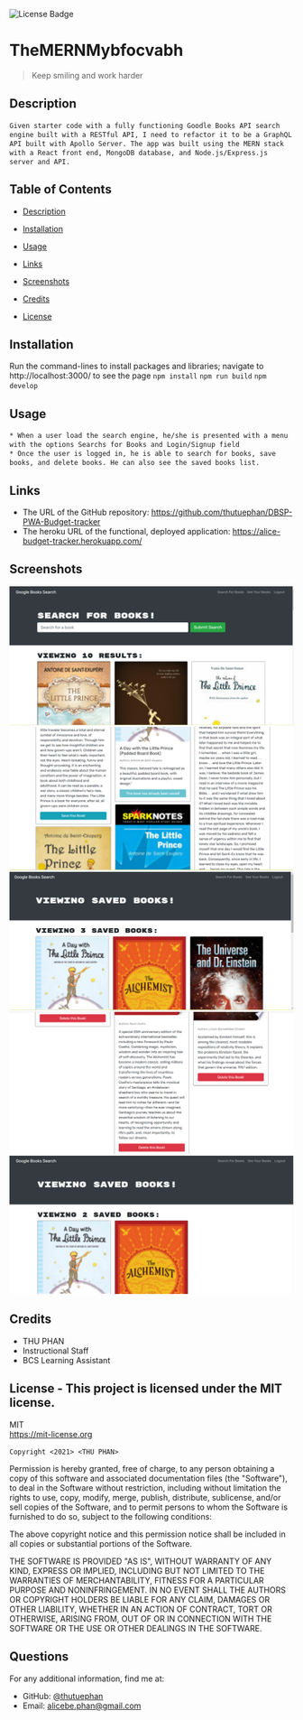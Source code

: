 ![License Badge](https://img.shields.io/badge/license-MIT-green.svg)
# TheMERNMybfocvabh

  
  > Keep smiling and work harder
  
  ## Description
    Given starter code with a fully functioning Goodle Books API search engine built with a RESTful API, I need to refactor it to be a GraphQL API built with Apollo Server. The app was built using the MERN stack with a React front end, MongoDB database, and Node.js/Express.js server and API.

  ## Table of Contents
  - [Description](#)
  - [Installation](#installation)
  - [Usage](#usage)
  - [Links](#links)
  - [Screenshots](#screenshots)
  - [Credits](#credits)
  
  - [License](#license)

  ## Installation
   Run the command-lines to install packages and libraries; navigate to http://localhost:3000/ to see the page
    `npm install` 
    `npm run build`
    `npm develop`

  ## Usage
    * When a user load the search engine, he/she is presented with a menu with the options Searchs for Books and Login/Signup field
    * Once the user is logged in, he is able to search for books, save books, and delete books. He can also see the saved books list.
    
  ## Links
  * The URL of the GitHub repository: https://github.com/thutuephan/DBSP-PWA-Budget-tracker
  * The heroku URL of the functional, deployed application: https://alice-budget-tracker.herokuapp.com/ 

  ## Screenshots
  ![book1](https://github.com/thutuephan/TheMERNMybfocvabh/blob/main/Assets/book1.png)
  ![book2](https://github.com/thutuephan/TheMERNMybfocvabh/blob/main/Assets/book2.png)
  ![book3](https://github.com/thutuephan/TheMERNMybfocvabh/blob/main/Assets/book3.png)
  ![book4](https://github.com/thutuephan/TheMERNMybfocvabh/blob/main/Assets/book4.png)
  ![book5](https://github.com/thutuephan/TheMERNMybfocvabh/blob/main/Assets/book5.png)

  

  ## Credits
  * THU PHAN  
  * Instructional Staff
  * BCS Learning Assistant
  
  ## License - This project is licensed under the MIT license.
  MIT
  <br>
  https://mit-license.org
  
    Copyright <2021> <THU PHAN>

Permission is hereby granted, free of charge, to any person obtaining a copy of this software and associated documentation files (the "Software"), to deal in the Software without restriction, including without limitation the rights to use, copy, modify, merge, publish, distribute, sublicense, and/or sell copies of the Software, and to permit persons to whom the Software is furnished to do so, subject to the following conditions:

The above copyright notice and this permission notice shall be included in all copies or substantial portions of the Software.

THE SOFTWARE IS PROVIDED "AS IS", WITHOUT WARRANTY OF ANY KIND, EXPRESS OR IMPLIED, INCLUDING BUT NOT LIMITED TO THE WARRANTIES OF MERCHANTABILITY, FITNESS FOR A PARTICULAR PURPOSE AND NONINFRINGEMENT. IN NO EVENT SHALL THE AUTHORS OR COPYRIGHT HOLDERS BE LIABLE FOR ANY CLAIM, DAMAGES OR OTHER LIABILITY, WHETHER IN AN ACTION OF CONTRACT, TORT OR OTHERWISE, ARISING FROM, OUT OF OR IN CONNECTION WITH THE SOFTWARE OR THE USE OR OTHER DEALINGS IN THE SOFTWARE.

  
  
  ## Questions
  For any additional information, find me at:
  <br>
  * GitHub: [@thutuephan](https://github.com/thutuephan)
  * Email: [alicebe.phan@gmail.com](mailto:alicebe.phan@gmail.com)


  

  

  



